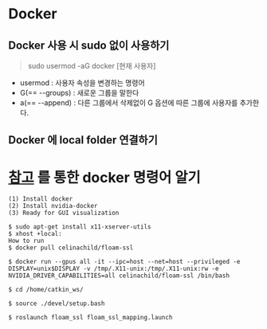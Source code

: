 # Docker
## Docker 사용 시 sudo 없이 사용하기

> sudo usermod -aG docker [현재 사용자]
- usermod : 사용자 속성을 변경하는 명령어
- G(== --groups) : 새로운 그룹을 말한다
- a(== --append) : 다른 그룹에서 삭제없이 G 옵션에 따른 그룹에 사용자를 추가한다.


## Docker 에 local folder 연결하기



# [참고](https://hub.docker.com/r/celinachild/floam-ssl) 를 통한 docker 명령어 알기

```
(1) Install docker
(2) Install nvidia-docker
(3) Ready for GUI visualization

$ sudo apt-get install x11-xserver-utils
$ xhost +local:
How to run
$ docker pull celinachild/floam-ssl

$ docker run --gpus all -it --ipc=host --net=host --privileged -e DISPLAY=unix$DISPLAY -v /tmp/.X11-unix:/tmp/.X11-unix:rw -e NVIDIA_DRIVER_CAPABILITIES=all celinachild/floam-ssl /bin/bash

$ cd /home/catkin_ws/

$ source ./devel/setup.bash

$ roslaunch floam_ssl floam_ssl_mapping.launch
```
